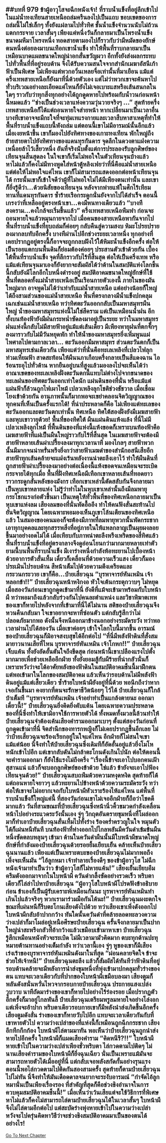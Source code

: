 ##บทที่ 979 ข้าผู้อาวุโสจะฉีกหนังเจ้า!
ที่ราบน้ำแข็งที่อยู่ลึกเข้าไปในแม่น้ำทงเทียนสายเหนือถล่มครืนลงไปเป็นแถบ ขอบเขตของการถล่มนี้ไม่ใช่เล็กๆ ทั้งยังแผ่ลามไปทั่วทิศ ชั้นน้ำแข็งจำนวนนับไม่ถ้วนแตกกระจาย เวลาสั้นๆ เพียงแค่หนึ่งวันก็กลายมาเป็นโพรงน้ำแข็งขนาดมหึมาโพรงหนึ่ง
ทอดสายตามองไปก็ราวกับว่ามีหมัดของยักษ์ตนหนึ่งต่อยลงมาบนเทือกเขาน้ำแข็ง ทำให้พื้นที่ราบกลายมาเป็นเหมือนบาดแผลขนาดใหญ่น่าอกสั่นขวัญผวา
อีกทั้งยังส่งผลกระทบไปทั่วพื้นที่ที่อยู่รอบด้าน จึงได้รับความสนใจจากสำนักเมฆาอัสนีเก้าฟ้าเป็นพิเศษ ไม่เพียงแต่พวกอวิ๋นเหลยจื่อเท่านั้นที่มาเยือน แม้แต่ครึ่งเทพสายเหนือก็ยังมาที่นี่ด้วยตัวเอง
แต่ไม่ว่าพวกเขาจะค้นหาไปทั่วบริเวณอย่างละเอียดแค่ไหนก็ยังไม่เจอเบาะแสหรือเส้นสนกลในใดๆ ราวกับว่าทุกสิ่งทุกอย่างได้ถูกดูดหายไปพร้อมกับน้ำวนก่อนหน้านี้หมดแล้ว
“ช่างเป็นช่วงเวลาแห่งความวุ่นวายจริงๆ ...” สุดท้ายครึ่งเทพสายเหนือก็ได้แต่ถอนหายใจส่ายหน้า หากเปลี่ยนมาเป็นเวลาอื่น บางทีเขาอาจจะมีกะใจที่จะทุ่มเทแรงกายและเวลาสืบหาสาเหตุที่ทำให้พื้นที่ราบน้ำแข็งแถบนี้พังถล่ม แต่ตอนนี้เขาไม่มีอารมณ์นั้นอีกแล้ว
เมื่อเงยหน้าขึ้น เขาก็มองไปยังทิศทางของเกาะทงเทียน พักใหญ่ถึงย้ายสายตาไปยังทิศทางของแดนทุรกันดาร จุดลึกในดวงตาแฝงความเหนื่อยล้าไว้เสี้ยวหนึ่ง
อันที่จริงนับตั้งแต่การประลองรับลูกศิษย์ของเทียนจุนสิ้นสุดลง ในใจเขาก็เริ่มไม่พอใจในตัวเทียนจุนบ้างแล้ว หาไม่แล้วก็คงไม่มีทางพูดใส่หน้าตู้หลิงเฟยว่าที่นี่คือแม่น้ำสายเหนือ
แต่ต่อให้ไม่พอใจแค่ไหน เขาก็ไม่สามารถแสดงออกต่อหน้าเทียนจุนได้ กระนั้นเขาก็เข้าใจดีว่าผู้ที่ไม่พอใจไม่ได้มีเพียงตนเท่านั้น และเขาก็ยิ่งรู้ดีว่า...ด้วยนิสัยของเทียนจุน หลังจากพ่ายแพ้ในศึกไร้เทียมทานที่แดนทุรกันดาร ซ้ำร้ายเรือกระดูกนั่นยังจากไปได้สำเร็จ ตอนนี้เกรงว่าที่เหลืออยู่ตรงหน้าเขา...คงมีหนทางเดียวแล้ว
“บางทีสงคราม...คงใกล้จะเริ่มขึ้นแล้ว” ครึ่งเทพสายเหนือพึมพำ ก่อนจะถอนหายใจแล้วหมุนกายจากไป
เมื่อคนของสายเหนือพากันจากไป พื้นที่ราบน้ำแข็งที่ยุบถล่มก็ค่อยๆ กลับคืนสู่ความสงบ หิมะโปรยปรายลงมากลบทับอีกครั้ง บางทีผ่านไปอีกช่วงระยะเวลาหนึ่ง ทุกอย่างที่เคยปรากฏอยู่ตรงนี้ก็อาจจะถูกกลบฝังไว้ใต้หิมะน้ำแข็งอีกครั้ง ต่อให้เป็นรอยแตกบนพื้นดินก็ย่อมต้องค่อยๆ ประสานตัวเข้าด้วยกัน
เบื้องใต้พื้นที่ราบน้ำแข็ง จุดที่ลึกราวกับไร้ที่สิ้นสุด ต่อให้เป็นครึ่งเทพ หรือแม้แต่เทียนจุนมาเองก็ยังยากจะสัมผัสได้ว่าด้านในสมบัติแห่งโลกชิ้นนี้กลับยังมีโลกอีกใบหนึ่งดำรงอยู่
สมบัติอาคมขนาดใหญ่ยักษ์ที่ใช้พื้นที่ตลอดทั้งแม่น้ำสายเหนือเป็นเรือนกายตัวเองนี้ ภายในของมันใหญ่มาก อาจพูดไม่ได้ว่าเท่ากับแม่น้ำสายเหนือ แต่อย่างน้อยก็ใหญ่ได้ถึงสามส่วนของแม่น้ำสายเหนือ
พื้นที่ตรงกลางมีน้ำแข็งปกคลุมเฉกเช่นแม่น้ำสายเหนือ ทว่าทิศตะวันออกกลับเป็นมหาสมุทรผืนใหญ่ น้ำของมหาสมุทรแห่งนี้ไม่ใช่สีคราม แต่เป็นเหมือนน้ำฝน อีกทั้งบนท้องฟ้ายังมีฝนกระหน่ำซัดลงมาอยู่เป็นระยะ
ทว่าในมหาสมุทรฝนแห่งนี้กลับไม่มีสายฟ้าอยู่แม้แต่เส้นเดียว มีเพียงพายุฝนที่ตกจั๊กๆ ลงมาราวกับไม่มีวันหยุดพัก ทำให้น้ำของมหาสมุทรยิ่งเพิ่มพูนแผ่ไพศาลไปตามกาลเวลา...
ตะวันออกมีมหาสมุทร ส่วนตะวันตกก็เป็นมหาสมุทรเช่นเดียวกัน เพียงแต่ว่าที่นั่นคือทะเลเพลิงที่เปลวไฟลุกท่วมเทียมฟ้า สาดสะท้อนให้ผืนนภาเกือบครึ่งกลายเป็นสีแดงฉาน ไอร้อนระอุไปทั่วด้าน หากยืนอยู่บนที่สูงแล้วมองลงไปจะเห็นได้ว่าอาณาเขตของทะเลเพลิงฝั่งตะวันตกนี้แทบไม่ต่างไปจากขนาดของทะเลฝนของทิศตะวันออกเท่าใดนัก
แผ่นดินของที่นั่น หรือแม้แต่แผ่นฟ้าก็ล้วนถูกไฟเผาไหม้ เปลวเพลิงลุกโชติช่วงชัชวาล เมื่อเชื่อมโยงเข้าด้วยกัน อานุภาพนั้นก็มากพอจะเขย่าคลอนจิตวิญญาณของทุกคนที่เห็นเป็นครั้งแรกได้!
ที่น่าประหลาดก็คือ ไม่เพียงแต่ทะเลของตะวันออกและตะวันตกเท่านั้น ทิศเหนือ ทิศใต้สองฝั่งยังมีเมฆสายฟ้าและหุบเขาวายุด้วย!
พื้นที่ของทิศใต้ ผืนแผ่นดินแห้งแล้ง ที่นี่ไม่มีเปลวเพลิงลุกไหม้ ที่พื้นดินของที่แห่งนี้แห้งขอดก็เพราะบนท้องฟ้าคือเมฆสายฟ้าที่แผ่เป็นผืนใหญ่ราวกับไร้ที่สิ้นสุด ในเมฆสายฟ้าจะต้องมีสายฟ้าหลายเส้นผ่าเปรี้ยงลงมาทุกเวลานาที มองไกลๆ สายฟ้าพวกนั้นมีมากจนน่าพรั่นพรึงยิ่งกว่าสายฟ้าเมฆดำของสำนักอสนีเสียอีก
สายฟ้าทุกเส้นคล้ายจะแฝงเร้นพลังงานน่าตะลึงเอาไว้ ทำให้ผืนดินที่ถูกสายฟ้าผ่าเปรี้ยงลงมาอย่างต่อเนื่องนี้แห้งขอดจนเหมือนจะระเบิดกระจายได้ทุกเมื่อ
พื้นที่ฝั่งทิศเหนือมีเทือกเขาหลายเส้นที่ทอดยาวราวกระดูกสันหลังของมังกร เทือกเขาเหล่านี้ตัดสลับกันจึงกลายมาเป็นหุบเขาหลายแห่ง ไม่รู้ว่าทำไมในหุบเขาเหล่านั้นถึงมีลมพายุกระโชกแรงก่อตัวขึ้นมา เป็นเหตุให้ทั่วพื้นที่ของทิศเหนือกลายมาเป็นหุบเขาแห่งลม
เสียงลมของที่นั่นพัดอื้ออึง ทำให้คนฟังสั่นสะท้านไปยันจิตวิญญาณ โดยเฉพาะพอมองเห็นภูเขาโล้นเตียนของทิศเหนือแล้ว ในสมองของคนมองก็จะต้องมีภาพที่ลมพายุพวกนั้นพัดกระชากเอาทุกบุคคลและทุกสรรพสิ่งที่อยู่ภายในให้แหลกลาญเป็นผุยผงลอยขึ้นมาอย่างอดไม่ได้
เมื่อเทียบกับภาพน่าตะลึงพรึงเพริดของสี่ทิศแล้ว พื้นที่ราบน้ำแข็งที่อยู่ตรงกลางจึงดูอ่อนโยนกว่ามากมายหลายเท่าตัว ยามนี้บนพื้นที่ราบน้ำแข็ง มีเงาร่างหนึ่งกำลังห้อทะยานไปเบื้องหน้าด้วยอาการตัวสั่นเทิ้ม เดี๋ยวก็เคลื่อนที่ด้วยความเร็วแสง เดี๋ยวก็มองประเมินไปรอบด้าน สีหน้าเต็มไปด้วยความตึงเครียดและกระวนกระวาย เขาก็คือ...ป๋ายเสี่ยวฉุน
“บุรพาจารย์หันเหมิน เจ้าหลอกข้า!!” ป๋ายเสี่ยวฉุนหน้าหงิกงอ หัวใจเต้นกระตุกวาบๆ ไม่หยุด เมื่อสองวันก่อนเขาถูกดูดเข้ามาที่นี่ ยังดีที่แม้จะเข้ามาพร้อมกับใบหน้าผี ทว่าพอมาถึงแล้วกลับร่วงกันไปคนละตำแหน่ง
และวิชาพิฆาตเทพของเขาก็หายไปหลังจากที่เข้ามาที่นี่ได้ไม่นาน สติของป๋ายเสี่ยวฉุนจึงหวนคืนกลับมา ใจเขาอยากจะหาที่ซ่อนตัว แต่กลับรู้สึกว่าไม่ปลอดภัยมากพอ ดังนั้นจึงหนีออกมาข้างนอกอย่างระมัดระวัง ทว่าพอเวลาผ่านไปได้สองวัน เมื่อเขาค่อยๆ เข้าใจโลกใบนี้มากขึ้น อารมณ์ของป๋ายเสี่ยวฉุนก็มิอาจสงบสุขได้อีกต่อไป
“ที่นี่มีพลังฟ้าดินที่สั่งสมมายาวนานเสียที่ไหน บุรพาจารย์หันเหมิน เจ้าโกหก!!” ป๋ายเสี่ยวฉุนเจ็บแค้น ทั้งยังอัดอั้นตันใจถึงขีดสุด ก่อนหน้านี้เขาเปลืองแรงไปตั้งมากมายเพื่อช่วยเหลืออีกฝ่าย ทั้งยังยอมสู้กับผีร้ายที่น่ากลัวนั่นก็เพราะหวังว่าจะได้อาศัยพลังของฟ้าดินในสมบัติอาคมชิ้นนี้มาฝึกตน
แต่พอเข้ามาในโลกของสมบัติอาคม แล้วเห็นว่ารอบด้านไม่มีพลังฟ้าดินอยู่แม้แต่เสี้ยวเดียว ซ้ำร้ายใบหน้าผียังอยู่ที่นี่ด้วย พอนึกถึงว่าหากเจอกันขึ้นมา คงยากที่ตนจะรักษาชีวิตน้อยๆ ไว้ได้ ป๋ายเสี่ยวฉุนก็ใกล้บ้าเต็มที
“บุรพาจารย์หันเหมิน เจ้าอย่าทำเป็นแกล้งตายนะ ออกมาเดี๋ยวนี้!” ป๋ายเสี่ยวฉุนยิ่งคิดยิ่งคับแค้น โดยเฉพาะความประหลาดของที่นี่ซึ่งทำให้เขามิอาจใช้การหายตัวได้ ทั้งหมดทั้งมวลนี้ล้วนทำให้ป๋ายเสี่ยวฉุนจำต้องเค้นเสียงคำรามออกมาเบาๆ ตั้งแต่สองวันก่อนที่ถูกดูดเข้ามาที่นี่ จิตสำนึกของทารกหญิงก็ไม่เคยปรากฏขึ้นอีกเลย ไม่ว่าป๋ายเสี่ยวฉุนจะร้องเรียกอยู่ในใจแค่ไหน อีกฝ่ายก็ไม่สนใจเขาแม้แต่น้อย
นี่จึงทำให้ป๋ายเสี่ยวฉุนซึ่งเดิมทีก็อัดอั้นอยู่แล้วยิ่งโมโหหนักเข้าไปอีก แต่เขากลับดันไม่กล้าตะโกนดังเกินไปนัก ต่อให้ตอนนี้จะคำรามออกมา ก็ยังใช้แรงไม่ถึงครึ่ง
“เรื่องนี้ข้าจะเอาไปบอกคนเฝ้าสุสานแน่ แล้วก็จะบอกลูกศิษย์ของข้าด้วย ใช่แล้ว ข้ายังจะเอาไปฟ้องเทียนจุนด้วย!” ป๋ายเสี่ยวฉุนสบถพึมด้วยความหงุดหงิด สุดท้ายก็ได้แต่ถอนหายใจยาวๆ แล้วทะยานไปข้างหน้าด้วยความระมัดระวัง
ทว่าต่อให้เขาจะไม่อยากเจอกับใบหน้าผีหัวเราะร้องไห้แค่ไหน แต่พื้นที่ราบน้ำแข็งก็ใหญ่แค่นี้ ที่สองวันก่อนเขาไม่เจออีกฝ่ายก็ถือว่าโชคดีมากแล้ว วันที่สามขณะที่ป๋ายเสี่ยวฉุนซึ่งหน้านิ่วคิ้วขมวดกำลังเคลื่อนหน้าไปอย่างระแวดระวังนั้นเอง จู่ๆ วิกฤตอันตรายขุมหนึ่งที่โผล่ออกมาก็ทำเอาป๋ายเสี่ยวฉุนสั่นเทิ้มไปทั้งร่าง ร้องคร่ำครวญในใจ หมุนตัวได้ก็เผ่นหนีทันที
บนท้องฟ้าที่ห่างออกไปไกลพลันมีควันดำเข้มข้นผืนหนึ่งซัดตลบหลุนๆ เข้ามา ด้านในควันดำผืนนั้นมีใบหน้าผีขนาดใหญ่ยักษ์ที่กำลังมองป๋ายเสี่ยวฉุนด้วยรอยยิ้มเยียบเย็น คล้ายเห็นป๋ายเสี่ยวฉุนนานแล้ว เพียงแต่เป็นเพราะตบะของป๋ายเสี่ยวฉุนไม่มากพอถึงเพิ่งจะเห็นมัน
“ไอ้ลูกหมา เจ้าทำลายเรื่องดีๆ ของข้าผู้อาวุโส ไม่ฉีกหนังเจ้ามาทำเป็นว่าว ข้าผู้อาวุโสก็ไม่หายแค้น!” เสียงเย็นเยียบอึมครึมดังออกมาจากในใบหน้าผี ควันดำกลิ้งซัดอย่างรวดเร็ว พริบตาเดียวก็ไล่ล่าไปหาป๋ายเสี่ยวฉุน
“ผู้อาวุโสใบหน้าผีโปรดฟังข้าอธิบายก่อน ข้าเองก็เป็นผู้รับเคราะห์เหมือนกันนะ บุรพาจารย์หันเหมินทำเกินไปแล้วจริงๆ พวกเรามาร่วมมือกันได้นะ!” ป๋ายเสี่ยวฉุนผงะตกใจ ขณะที่เผ่นหนีก็รีบตะโกนเสียงดังไปด้วย ทว่าเสียงเขาเพิ่งดังออกไป ใบหน้าผีกลับอ้าปากกว้าง ทันใดนั้นควันดำที่คล้ายลอดทะลวงความว่างเปล่าก็มาโผล่อยู่เหนือศีรษะป๋ายเสี่ยวฉุน ครั้นจึงกลายมาเป็นปากใหญ่น่าสะพรึงกลัวที่อ้ากว้างแล้วเขมือบเข้ามาหาเขา
ป๋ายเสี่ยวฉุนรู้สึกเหมือนหนังหัวจะระเบิด ไม่มีเวลามามัวคิดมาก ตบะทุกด้านปะทุหมายต้านทานอย่างเต็มกำลัง ทว่าเวลานี้เอง จู่ๆ หูของเขาก็มีเสียงเร่งเร้าของบุรพาจารย์หันเหมินดังมาในที่สุด
“ผ่อนคลายจิตใจ ข้าจะช่วยให้เจ้าหนี!”
ป๋ายเสี่ยวฉุนตะลึง แล้วก็สัมผัสได้ทันทีว่าฟ้าดินที่อยู่รอบด้านคล้ายจะมีพลังการนำส่งขุมหนึ่งที่พุ่งเข้ามาปกคลุมทั่วร่างของตน แทบจะเวลาเดียวกับที่ปากของใบหน้าผีเขมือบลงมา เสียงตูมก็พลันดังสนั่นหวั่นไหวจากรอบกายป๋ายเสี่ยวฉุน ประกายแสงเปล่งวูบวาบ นาทีถัดมาร่างของเขาก็หายไปอย่างไร้ร่องรอย
เมื่อปรากฏตัวอีกครั้งก็มาอยู่ไกลพันลี้ ป๋ายเสี่ยวฉุนเตรียมพรูลมหายใจอย่างโล่งอก แต่เพิ่งจะอ้าปาก พริบตาเดียวรอบกายเขาก็มีพลังนำส่งเกิดขึ้นอีกครั้ง เสียงตูมดังลั่น ร่างของเขาก็หายวับไปอีก
แทบจะเวลาเดียวกันกับที่เขาหายตัวไป ความว่างเปล่าของที่แห่งนี้ก็เหมือนถูกฉีกกระชาก เสียงอึกทึกกึกก้อง ใบหน้าผีไล่ตามมาทัน พอเห็นว่าป๋ายเสี่ยวฉุนถูกนำส่งหายไปอีกครั้ง ใบหน้าผีก็แผดเสียงคำราม
“คิดหนีรึ?!!” ใบหน้าผีหายเข้าไปในความว่างเปล่าเพียงชั่วพริบตา ไล่กวดตามไปติดๆ ไม่นานเสียงคำรามของใบหน้าผีก็ยิ่งฉุนเฉียว นั่นเป็นเพราะแม้มันจะสามารถหายตัวได้เมื่ออยู่ที่นี่ แต่กลับเจอพลังสกัดกั้นอย่างรุนแรง ตอนนี้พอไล่กวดตามไปติดกันสองสามครั้ง สุดท้ายก็ตามป๋ายเสี่ยวฉุนไปไม่ทัน นี่จึงทำให้มันเดือดดาลจนยากจะระงับอารมณ์
“กำจัดไอ้ลูกหมานั่นเป็นเพียงเรื่องรอง ที่สำคัญที่สุดก็คือช่วงชิงอำนาจในการควบคุมสมบัติอาคมชิ้นนี้!” เมื่อเห็นว่าเว้นเสียแต่จะใช้วิธีการที่พิเศษ หาไม่แล้วก็คงไม่สามารถไล่ตามป๋ายเสี่ยวฉุนได้ในเวลาสั้นๆ ใบหน้าผีจึงไม่ไล่ตามอีกต่อไป แต่สะบัดร่างพุ่งหายเข้าไปในความว่างเปล่า หวังจะไปครุ่นคิดหาวิธีว่าจะช่วงชิงสมบัติอาคมมาเป็นของตนได้อย่างไร!
------


[Go To Next Chapter]( ./126.md)